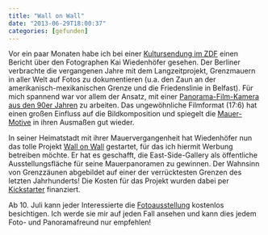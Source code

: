 ```yaml
---
title: "Wall on Wall"
date: "2013-06-29T18:00:37"
categories: [gefunden]
---
```


Vor ein paar Monaten habe ich bei einer [Kultursendung im ZDF](http://aspekte.zdf.de/ZDF/zdfportal/programdata/c736b822-1406-36dd-bbf3-bd196f7c161a/20066070) einen Bericht über den Fotographen Kai Wiedenhöfer gesehen. Der Berliner verbrachte die vergangenen Jahre mit dem Langzeitprojekt, Grenzmauern in aller Welt auf Fotos zu dokumentieren (u.a. den Zaun an der amerikanisch-mexikanischen Grenze und die Friedenslinie in Belfast). Für mich spannend war vor allem der Ansatz, mit einer [Panorama-Film-Kamera aus den 90er Jahren](http://www.hasselbladpages.com/xpan.html) zu arbeiten. Das ungewöhnliche Filmformat (17:6) hat einen großen Einfluss auf die Bildkomposition und spiegelt die [Mauer-Motive](http://www.wallonwall.org/?p=53) in ihren Ausmaßen gut wieder.

In seiner Heimatstadt mit ihrer Mauervergangenheit hat Wiedenhöfer nun das tolle Projekt [Wall on Wall](http://www.wallonwall.org/) gestartet, für das ich hiermit Werbung betreiben möchte. Er hat es geschafft, die East-Side-Gallery als öffentliche Ausstellungsfläche für seine Mauerpanoramen zu gewinnen. Der Wahnsinn von Grenzzäunen abgebildet auf einer der verrücktesten Grenzen des letzten Jahrhunderts! Die Kosten für das Projekt wurden dabei per [Kickstarter](http://www.kickstarter.com/projects/701554058/wallonwall-a-photo-exhibition-on-the-berlin-wall) finanziert.

Ab 10. Juli kann jeder Interessierte die [Fotoausstellung](http://berlin-fotofestival.de/2013/06/25/festival-highlight-wall-on-wall-eroffnung-10-juli/) kostenlos besichtigen. Ich werde sie mir auf jeden Fall ansehen und kann dies jedem Foto- und Panoramafreund nur empfehlen!
